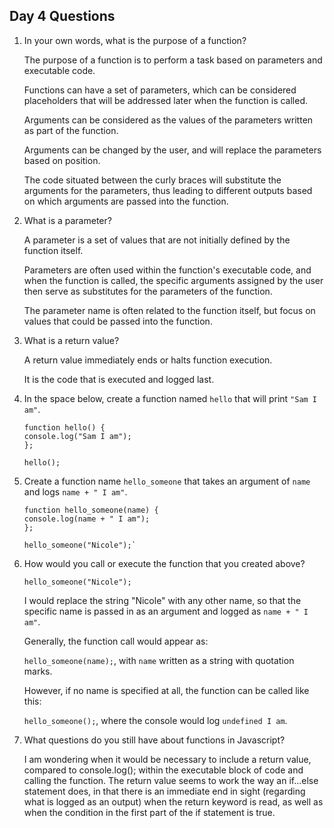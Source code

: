 ## Day 4 Questions

1. In your own words, what is the purpose of a function?

    The purpose of a function is to perform a task based on parameters and executable code.  

    Functions can have a set of parameters, which can be considered placeholders that will be addressed later when the function is called.

    Arguments can be considered as the values of the parameters written as part of the function.

    Arguments can be changed by the user, and will replace the parameters based on position.  

    The code situated between the curly braces will substitute the arguments for the parameters, thus leading to different outputs based on which arguments are passed into the function.

1. What is a parameter?

    A parameter is a set of values that are not initially defined by the function itself.  

    Parameters are often used within the function's executable code, and when the function is called, the specific arguments assigned by the user then serve as substitutes for the parameters of the function.  

    The parameter name is often related to the function itself, but focus on values that could be passed into the function.

1. What is a return value?

    A return value immediately ends or halts function execution.  

    It is the code that is executed and logged last.

1. In the space below, create a function named `hello` that will print `"Sam I am"`.

    ```
    function hello() {
    console.log("Sam I am");
    };

    hello();
    ```
1. Create a function name `hello_someone` that takes an argument of `name` and logs `name + " I am"`.

    ```
    function hello_someone(name) {
    console.log(name + " I am");
    };

    hello_someone("Nicole");`
    ```

1. How would you call or execute the function that you created above?

    `hello_someone("Nicole");`

    I would replace the string "Nicole" with any other name, so that the specific name is passed in as an argument and logged as   `name + " I am"`.  

    Generally, the function call would appear as:

    `hello_someone(name);`, with `name` written as a string with quotation marks.  

    However, if no name is specified at all, the function can be called like this:

    `hello_someone();`, where the console would log `undefined I am`.

1. What questions do you still have about functions in Javascript?

    I am wondering when it would be necessary to include a return value, compared to console.log(); within the executable block of code and calling the function. The return value seems to work the way an if...else statement does, in that there is an immediate end in sight (regarding what is logged as an output) when the return keyword is read, as well as when the condition in the first part of the if statement is true.
